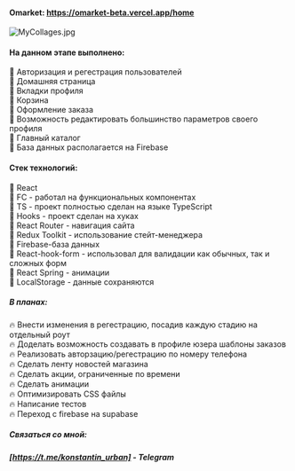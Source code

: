 #### Omarket: https://omarket-beta.vercel.app/home
![MyCollages.jpg](https://i.ibb.co/P5snZFT/My-Collages-2.jpg) 

#### На данном этапе выполнено:
:star2: Авторизация и регестрация пользователей <br>
:star2: Домашняя страница<br>
:star2: Вкладки профиля <br>
:star2: Корзина<br>
:star2: Оформление заказа<br>
:star2: Возможность редактировать большинство параметров своего профиля<br>
:star2: Главный каталог<br>
:star2: База данных располагается на Firebase <br>

#### Cтек технологий:
:star2: React  <br>
:star2: FC - работал на функциональных компонентах <br>
:star2: TS - проект полностью сделан на языке TypeScript <br>
:star2: Hooks - проект сделан на хуках <br>
:star2: React Router - навигация сайта <br>
:star2: Redux Toolkit - использование стейт-менеджера <br>
:star2: Firebase-база данных <br>
:star2: React-hook-form - использовал для валидации как обычных, так и сложных форм <br>
:star2: React Spring - анимации <br>
:star2: LocalStorage - данные сохраняются

##### В планах:
:fire: Внести изменения в регестрацию, посадив каждую стадию на отдельный роут <br>
:fire: Доделать возможность создавать в профиле юзера шаблоны заказов <br>
:fire: Реализовать авторзацию/регестрацию по номеру телефона <br>
:fire: Сделать ленту новостей магазина<br>
:fire: Сделать акции, ограниченные по времени<br>
:fire: Сделать анимации<br>
:fire: Оптимизировать CSS файлы<br>
:fire: Написание тестов<br>
:fire: Переход с firebase на supabase<br>


##### Связаться со мной: 
##### [https://t.me/konstantin_urban] - Telegram
